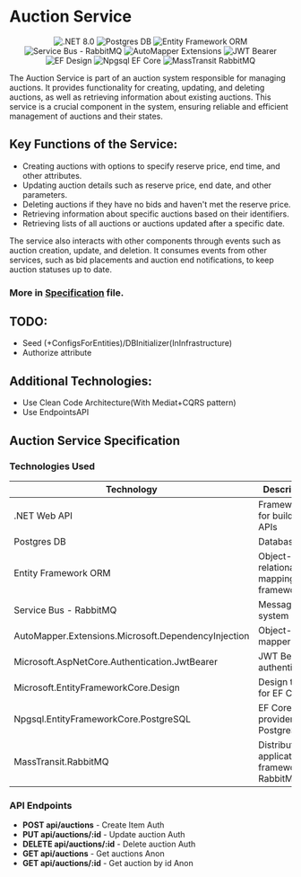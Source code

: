 # Auction Service

<p align="center">
  <img src="https://img.shields.io/badge/.NET-8.0-blue?style=flat&logo=.net&logoColor=white" alt=".NET 8.0">
  <img src="https://img.shields.io/badge/Postgres-DB-blue?style=flat&logo=postgresql&logoColor=white" alt="Postgres DB">
  <img src="https://img.shields.io/badge/Entity_Framework-ORM-blue" alt="Entity Framework ORM">
  <br>
  <img src="https://img.shields.io/badge/Service_Bus-RabbitMQ-orange?style=flat&logo=rabbitmq&logoColor=white" alt="Service Bus - RabbitMQ">
<img src="https://img.shields.io/badge/AutoMapper-Extensions-yellow" alt="AutoMapper Extensions">
  <img src="https://img.shields.io/badge/JWT_Bearer-blue?style=flat&logo=JSON web tokens&logoColor=white" alt="JWT Bearer">
  <img src="https://img.shields.io/badge/EF_Design-blue" alt="EF Design">
  <img src="https://img.shields.io/badge/Npgsql-EF_Core_Provider-blue" alt="Npgsql EF Core">
  <img src="https://img.shields.io/badge/MassTransit-RabbitMQ-black" alt="MassTransit RabbitMQ">
</p>


The Auction Service is part of an auction system responsible for managing auctions. It provides functionality for creating, updating, and deleting auctions, as well as retrieving information about existing auctions. This service is a crucial component in the system, ensuring reliable and efficient management of auctions and their states.

## Key Functions of the Service:
- Creating auctions with options to specify reserve price, end time, and other attributes.
- Updating auction details such as reserve price, end date, and other parameters.
- Deleting auctions if they have no bids and haven't met the reserve price.
- Retrieving information about specific auctions based on their identifiers.
- Retrieving lists of all auctions or auctions updated after a specific date.

The service also interacts with other components through events such as auction creation, update, and deletion. It consumes events from other services, such as bid placements and auction end notifications, to keep auction statuses up to date.

### **More in [Specification](./auctionSvcSpec.pdf) file.**

## TODO:
- Seed (+ConfigsForEntities)/DBInitializer(InInfrastructure)
- Authorize attribute

## Additional Technologies:
- Use Clean Code Architecture(With Mediat+CQRS pattern)
- Use EndpointsAPI

## Auction Service Specification

### Technologies Used
| Technology                              | Description                                  |
| --------------------------------------- | -------------------------------------------- |
| .NET Web API                             | Framework for building APIs                  |
| Postgres DB                             | Database                                     |
| Entity Framework ORM                    | Object-relational mapping framework          |
| Service Bus - RabbitMQ                  | Messaging system                             |
| AutoMapper.Extensions.Microsoft.DependencyInjection | Object-object mapper                      |
| Microsoft.AspNetCore.Authentication.JwtBearer | JWT Bearer authentication                 |
| Microsoft.EntityFrameworkCore.Design    | Design tools for EF Core                     |
| Npgsql.EntityFrameworkCore.PostgreSQL   | EF Core provider for PostgreSQL              |
| MassTransit.RabbitMQ                    | Distributed application framework for RabbitMQ |

### API Endpoints
- **POST api/auctions** - Create Item Auth
- **PUT api/auctions/:id** - Update auction Auth
- **DELETE api/auctions/:id** - Delete auction Auth
- **GET api/auctions** - Get auctions Anon
- **GET api/auctions/:id** - Get auction by id Anon

